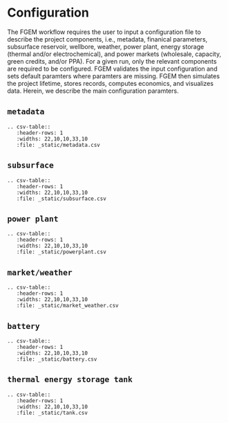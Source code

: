 # Configuration

The FGEM workflow requires the user to input a configuration file to describe the project components, i.e., metadata, finanical parameters, subsurface reservoir, wellbore, weather, power plant, energy storage (thermal and/or electrochemical), and power markets (wholesale, capacity, green credits, and/or PPA). For a given run, only the relevant components are required to be configured. FGEM validates the input configuration and sets default paramters where paramters are missing. FGEM then simulates the project lifetime, stores records, computes economics, and visualizes data. Herein, we describe the main configuration paramters. 

## `metadata`

```{eval-rst}
.. csv-table::
   :header-rows: 1
   :widths: 22,10,10,33,10
   :file: _static/metadata.csv
```

## `subsurface`

```{eval-rst}
.. csv-table::
   :header-rows: 1
   :widths: 22,10,10,33,10
   :file: _static/subsurface.csv
```

## `power plant`

```{eval-rst}
.. csv-table::
   :header-rows: 1
   :widths: 22,10,10,33,10
   :file: _static/powerplant.csv
```

## `market/weather`

```{eval-rst}
.. csv-table::
   :header-rows: 1
   :widths: 22,10,10,33,10
   :file: _static/market_weather.csv
```

## `battery`

```{eval-rst}
.. csv-table::
   :header-rows: 1
   :widths: 22,10,10,33,10
   :file: _static/battery.csv
```

## `thermal energy storage tank`

```{eval-rst}
.. csv-table::
   :header-rows: 1
   :widths: 22,10,10,33,10
   :file: _static/tank.csv
```


